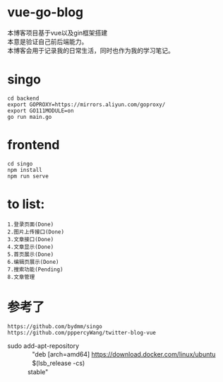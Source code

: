 # vue-go-blog
本博客项目基于vue以及gin框架搭建<br>
本意是验证自己前后端能力。<br>
本博客会用于记录我的日常生活，同时也作为我的学习笔记。


# singo
    cd backend
    export GOPROXY=https://mirrors.aliyun.com/goproxy/
    export GO111MODULE=on
    go run main.go

# frontend
    cd singo
    npm install
    npm run serve

# to list:
    1.登录页面(Done)
    2.图片上传接口(Done)
    3.文章接口(Done)
    4.文章显示(Done)
    5.首页展示(Done)
    6.编辑页展示(Done)
    7.搜索功能(Pending)
    8.文章管理
    
# 参考了
    https://github.com/bydmm/singo
    https://github.com/pppercyWang/twitter-blog-vue


sudo add-apt-repository \
  　　　　"deb [arch=amd64] https://download.docker.com/linux/ubuntu \
  　　　　$(lsb_release -cs) \
  　　　 stable"